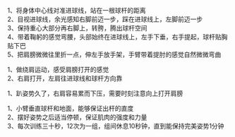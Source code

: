 1、将身体中心线对准进球线，站在一根球杆的距离  
2、目视进球线，余光感知右脚前迈一步，踩在进球线上，左脚前迈一步  
3、保持重心大部分再右脚上，转胯，腾出球杆空间  
4、带着鞠躬的感觉弯腰，头部始终在进球线上，左手下垂，右手提起，球杆贴胸贴下巴  
5、把肩膀微微往里折一点，伸左手放手架，手臂带着提肘的感觉自然微微弯曲  
  
1、做绕肩运动，感受肩膀打开的感觉  
2、右肩打开，左肩往进球线和球杆方向靠  
  
1、趴姿势久了，右肩容易累而下压，需要时刻注意向上打开肩膀  
  
1、小臂垂直球杆和地面，能够保证出杆的直度  
2、摆好姿势之后适当停顿，保证肌肉的强度和力量  
3、每次训练三十秒，12次为一组，组间休息10秒钟，直到能保持完美姿势1分钟  
  
  

